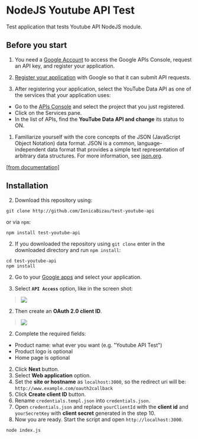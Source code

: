 # NodeJS Youtube API Test
Test application that tests Youtube API NodeJS module.

## Before you start

1. You need a [Google Account](https://www.google.com/accounts/NewAccount) to access the Google APIs Console, request an API key, and register your application.

1. [Register your application](https://developers.google.com/youtube/registering_an_application)  with Google so that it can submit API requests.

1. After registering your application, select the YouTube Data API as one of the services that your application uses:
 - Go to the [APIs Console](https://code.google.com/apis/console/) and select the project that you just registered.
 - Click on the Services pane.
 - In the list of APIs, find the **YouTube Data API and change** its status to ON.

1. Familiarize yourself with the core concepts of the JSON (JavaScript Object Notation) data format. JSON is a common, language-independent data format that
provides a simple text representation of arbitrary data structures. For more information, see [json.org](http://json.org/).

[[from documentation]](https://developers.google.com/youtube/v3/getting-started)

## Installation

2. Download this repository using:

 ```
 git clone http://github.com/IonicaBizau/test-youtube-api
 ```

 or via `npm`:

 ```
 npm install test-youtube-api
 ```

2. If you downloaded the repository using `git clone` enter in the downloaded directory and run `npm install`:

 ```
 cd test-youtube-api
 npm install
 ```

2. Go to your [Google apps](https://code.google.com/apis/console/b/0/) and select your application.

2. Select **`API Access`** option, like in the screen shot:

 >![](https://raw.github.com/IonicaBizau/test-youtube-api/master/images/1.png)

2. Then create an **OAuth 2.0 client ID**.

 >![](https://raw.github.com/IonicaBizau/test-youtube-api/master/images/1.png)

2. Complete the required fields:

 - Product name: what ever you want (e.g. "Youtube API Test")
 - Product logo is optional
 - Home page is optional

2. Click **Next** button.
2. Select **Web application** option.
2. Set the **site or hostname** as `localhost:3000`, so the redirect uri will be: `http://www.example.com/oauth2callback`
2. Click **Create client ID** button.
1. Rename `credentials.templ.json` into `credentials.json`.
2. Open `credentials.json` and replace `yourClientId` with the **client id** and `yourSecretKey` with **client secret** generated in the step 10.
2. Now you are ready. Start the script and open `http://localhost:3000`.

 ```
 node index.js
 ```
